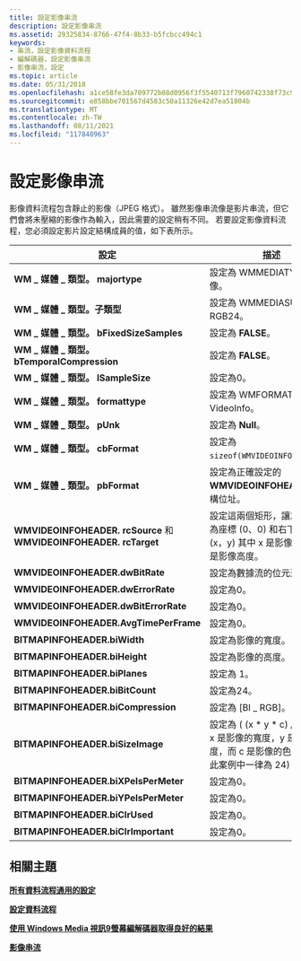 ```yaml
---
title: 設定影像串流
description: 設定影像串流
ms.assetid: 29325834-8766-47f4-8b33-b5fcbcc494c1
keywords:
- 串流，設定影像資料流程
- 編解碼器，設定影像串流
- 影像串流，設定
ms.topic: article
ms.date: 05/31/2018
ms.openlocfilehash: a1ce58fe3da709772b08d0956f3f5540713f7960742338f73c9d9807ad1a1e40
ms.sourcegitcommit: e858bbe701567d4583c50a11326e42d7ea51804b
ms.translationtype: MT
ms.contentlocale: zh-TW
ms.lasthandoff: 08/11/2021
ms.locfileid: "117848963"
---
```

# <a name="configuring-image-streams"></a>設定影像串流

影像資料流程包含靜止的影像（JPEG 格式）。 雖然影像串流像是影片串流，但它們會將未壓縮的影像作為輸入，因此需要的設定稍有不同。 若要設定影像資料流程，您必須設定影片設定結構成員的值，如下表所示。



| 設定                                                           | 描述                                                                                                                                                                      |
|-------------------------------------------------------------------|----------------------------------------------------------------------------------------------------------------------------------------------------------------------------------|
| **WM \_ 媒體 \_ 類型。 majortype**                                     | 設定為 WMMEDIATYPE \_ 影像。                                                                                                                                                       |
| **WM \_ 媒體 \_ 類型。子類型**                                       | 設定為 WMMEDIASUBTYPE \_ RGB24。                                                                                                                                                    |
| **WM \_ 媒體 \_ 類型。 bFixedSizeSamples**                             | 設定為 **FALSE**。                                                                                                                                                                |
| **WM \_ 媒體 \_ 類型。 bTemporalCompression**                          | 設定為 **FALSE**。                                                                                                                                                                |
| **WM \_ 媒體 \_ 類型。 lSampleSize**                                   | 設定為0。                                                                                                                                                                        |
| **WM \_ 媒體 \_ 類型。 formattype**                                    | 設定為 WMFORMAT \_ VideoInfo。                                                                                                                                                      |
| **WM \_ 媒體 \_ 類型。 pUnk**                                          | 設定為 **Null**。                                                                                                                                                                 |
| **WM \_ 媒體 \_ 類型。 cbFormat**                                      | 設定為 `sizeof(WMVIDEOINFOHEADER)`。                                                                                                                                              |
| **WM \_ 媒體 \_ 類型。 pbFormat**                                      | 設定為正確設定的 **WMVIDEOINFOHEADER** 結構位址。                                                                                                     |
| **WMVIDEOINFOHEADER. rcSource** 和 **WMVIDEOINFOHEADER. rcTarget** | 設定這兩個矩形，讓左上角成為座標 (0、0) 和右下角的座標 (x，y) 其中 x 是影像寬度，y 是影像高度。 |
| **WMVIDEOINFOHEADER.dwBitRate**                                   | 設定為數據流的位元速率。                                                                                                                                               |
| **WMVIDEOINFOHEADER.dwErrorRate**                                 | 設定為0。                                                                                                                                                                        |
| **WMVIDEOINFOHEADER.dwBitErrorRate**                              | 設定為0。                                                                                                                                                                        |
| **WMVIDEOINFOHEADER.AvgTimePerFrame**                             | 設定為0。                                                                                                                                                                        |
| **BITMAPINFOHEADER.biWidth**                                      | 設定為影像的寬度。                                                                                                                                                   |
| **BITMAPINFOHEADER.biHeight**                                     | 設定為影像的高度。                                                                                                                                                  |
| **BITMAPINFOHEADER.biPlanes**                                     | 設定為 1。                                                                                                                                                                        |
| **BITMAPINFOHEADER.biBitCount**                                   | 設定為24。                                                                                                                                                                       |
| **BITMAPINFOHEADER.biCompression**                                | 設定為 [BI \_ RGB]。                                                                                                                                                                  |
| **BITMAPINFOHEADER.biSizeImage**                                  | 設定為 ( (x \* y \* c) /8) ，其中 x 是影像的寬度，y 是影像的高度，而 c 是影像的色彩深度 (在此案例中一律為 24) 。                     |
| **BITMAPINFOHEADER.biXPelsPerMeter**                              | 設定為0。                                                                                                                                                                        |
| **BITMAPINFOHEADER.biYPelsPerMeter**                              | 設定為0。                                                                                                                                                                        |
| **BITMAPINFOHEADER.biClrUsed**                                    | 設定為0。                                                                                                                                                                        |
| **BITMAPINFOHEADER.biClrImportant**                               | 設定為0。                                                                                                                                                                        |



 

## <a name="related-topics"></a>相關主題

<dl> <dt>

[**所有資料流程通用的設定**](configuration-common-to-all-streams.md)
</dt> <dt>

[**設定資料流程**](configuring-streams.md)
</dt> <dt>

[**使用 Windows Media 視訊9螢幕編解碼器取得良好的結果**](getting-good-results-with-the-windows-media-video-9-screen-codec.md)
</dt> <dt>

[**影像串流**](image-streams.md)
</dt> </dl>

 

 




